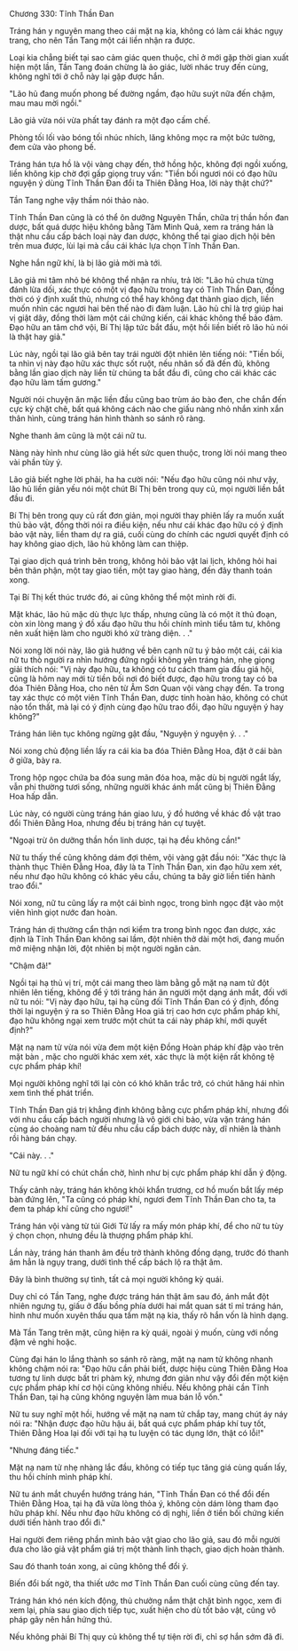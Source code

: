 




Chương 330: Tĩnh Thần Đan


Tráng hán y nguyên mang theo cái mặt nạ kia, không có làm cái khác ngụy trang, cho nên Tần Tang một cái liền nhận ra được.

Loại kia chẳng biết tại sao cảm giác quen thuộc, chỉ ở mới gặp thời gian xuất hiện một lần, Tần Tang đoán chừng là ảo giác, lười nhác truy đến cùng, không nghĩ tới ở chỗ này lại gặp được hắn.

"Lão hủ đang muốn phong bế đường ngầm, đạo hữu suýt nữa đến chậm, mau mau mời ngồi."

Lão giả vừa nói vừa phất tay đánh ra một đạo cấm chế.

Phòng tối lối vào bóng tối nhúc nhích, lăng không mọc ra một bức tường, đem cửa vào phong bế.

Tráng hán tựa hồ là vội vàng chạy đến, thở hồng hộc, không đợi ngồi xuống, liền không kịp chờ đợi gấp giọng truy vấn: "Tiền bối ngươi nói có đạo hữu nguyện ý dùng Tĩnh Thần Đan đổi ta Thiên Đằng Hoa, lời này thật chứ?"

Tần Tang nghe vậy thầm nói thảo nào.

Tĩnh Thần Đan cũng là có thể ôn dưỡng Nguyên Thần, chữa trị thần hồn đan dược, bất quá dược hiệu không bằng Tâm Minh Quả, xem ra tráng hán là thật nhu cầu cấp bách loại này đan dược, không thể tại giao dịch hội bên trên mua được, lùi lại mà cầu cái khác lựa chọn Tĩnh Thần Đan.

Nghe hắn ngữ khí, là bị lão giả mời mà tới.

Lão giả mi tâm nhỏ bé không thể nhận ra nhíu, trả lời: "Lão hủ chưa từng đánh lừa dối, xác thực có một vị đạo hữu trong tay có Tĩnh Thần Đan, đồng thời có ý định xuất thủ, nhưng có thể hay không đạt thành giao dịch, liền muốn nhìn các ngươi hai bên thế nào đi đàm luận. Lão hủ chỉ là trợ giúp hai vị giật dây, đồng thời làm một cái chứng kiến, cái khác không thể bảo đảm. Đạo hữu an tâm chớ vội, Bí Thị lập tức bắt đầu, một hồi liền biết rõ lão hủ nói là thật hay giả."

Lúc này, ngồi tại lão giả bên tay trái người đột nhiên lên tiếng nói: "Tiền bối, ta nhìn vị này đạo hữu xác thực sốt ruột, nếu nhân số đã đến đủ, không bằng lần giao dịch này liền từ chúng ta bắt đầu đi, cũng cho cái khác các đạo hữu làm tấm gương."

Người nói chuyện ăn mặc liền đầu cũng bao trùm áo bào đen, che chắn đến cực kỳ chặt chẽ, bất quá không cách nào che giấu nàng nhỏ nhắn xinh xắn thân hình, cùng tráng hán hình thành so sánh rõ ràng.

Nghe thanh âm cũng là một cái nữ tu.

Nàng này hình như cùng lão giả hết sức quen thuộc, trong lời nói mang theo vài phần tùy ý.

Lão giả biết nghe lời phải, ha ha cười nói: "Nếu đạo hữu cũng nói như vậy, lão hủ liền giản yếu nói một chút Bí Thị bên trong quy củ, mọi người liền bắt đầu đi.

Bí Thị bên trong quy củ rất đơn giản, mọi người thay phiên lấy ra muốn xuất thủ bảo vật, đồng thời nói ra điều kiện, nếu như cái khác đạo hữu có ý định bảo vật này, liền tham dự ra giá, cuối cùng do chính các ngươi quyết định có hay không giao dịch, lão hủ không làm can thiệp.

Tại giao dịch quá trình bên trong, không hỏi bảo vật lai lịch, không hỏi hai bên thân phận, một tay giao tiền, một tay giao hàng, đến đây thanh toán xong.

Tại Bí Thị kết thúc trước đó, ai cũng không thể một mình rời đi.

Mặt khác, lão hủ mặc dù thực lực thấp, nhưng cũng là có một ít thủ đoạn, còn xin lòng mang ý đồ xấu đạo hữu thu hồi chính mình tiểu tâm tư, không nên xuất hiện làm cho người khó xử tràng diện. . ."

Nói xong lời nói này, lão giả hướng về bên cạnh nữ tu ý bảo một cái, cái kia nữ tu thò người ra nhìn hướng đứng ngồi không yên tráng hán, nhẹ giọng giải thích nói: "Vị này đạo hữu, ta không có tư cách tham gia đấu giá hội, cũng là hôm nay mới từ tiền bối nơi đó biết được, đạo hữu trong tay có ba đóa Thiên Đằng Hoa, cho nên từ Âm Sơn Quan vội vàng chạy đến. Ta trong tay xác thực có một viên Tĩnh Thần Đan, dược tính hoàn hảo, không có chút nào tổn thất, mà lại có ý định cùng đạo hữu trao đổi, đạo hữu nguyện ý hay không?"

Tráng hán liên tục không ngừng gật đầu, "Nguyện ý nguyện ý. . ."

Nói xong chủ động liền lấy ra cái kia ba đóa Thiên Đằng Hoa, đặt ở cái bàn ở giữa, bày ra.

Trong hộp ngọc chứa ba đóa sung mãn đóa hoa, mặc dù bị người ngắt lấy, vẫn phi thường tươi sống, những người khác ánh mắt cũng bị Thiên Đằng Hoa hấp dẫn.

Lúc này, có người cùng tráng hán giao lưu, ý đồ hướng về khác đồ vật trao đổi Thiên Đằng Hoa, nhưng đều bị tráng hán cự tuyệt.

"Ngoại trừ ôn dưỡng thần hồn linh dược, tại hạ đều không cần!"

Nữ tu thấy thế cũng không dám đợi thêm, vội vàng gật đầu nói: "Xác thực là thành thục Thiên Đằng Hoa, đây là ta Tĩnh Thần Đan, xin đạo hữu xem xét, nếu như đạo hữu không có khác yêu cầu, chúng ta bây giờ liền tiến hành trao đổi."

Nói xong, nữ tu cũng lấy ra một cái bình ngọc, trong bình ngọc đặt vào một viên hình giọt nước đan hoàn.

Tráng hán dị thường cẩn thận nơi kiểm tra trong bình ngọc đan dược, xác định là Tĩnh Thần Đan không sai lầm, đột nhiên thở dài một hơi, đang muốn mở miệng nhận lời, đột nhiên bị một người ngăn cản.

"Chậm đã!"

Ngồi tại hạ thủ vị trí, một cái mang theo làm bằng gỗ mặt nạ nam tử đột nhiên lên tiếng, không để ý tới tráng hán ăn người một dạng ánh mắt, đối với nữ tu nói: "Vị này đạo hữu, tại hạ cũng đối Tĩnh Thần Đan có ý định, đồng thời lại nguyện ý ra so Thiên Đằng Hoa giá trị cao hơn cực phẩm pháp khí, đạo hữu không ngại xem trước một chút ta cái này pháp khí, mới quyết định?"

Mặt nạ nam tử vừa nói vừa đem một kiện Đồng Hoàn pháp khí đập vào trên mặt bàn , mặc cho người khác xem xét, xác thực là một kiện rất không tệ cực phẩm pháp khí!

Mọi người không nghĩ tới lại còn có khó khăn trắc trở, có chút hăng hái nhìn xem tình thế phát triển.

Tĩnh Thần Đan giá trị khẳng định không bằng cực phẩm pháp khí, nhưng đối với nhu cầu cấp bách người nhưng là vô giới chi bảo, vừa vặn tráng hán cùng áo choàng nam tử đều nhu cầu cấp bách dược này, dĩ nhiên là thành rồi hàng bán chạy.

"Cái này. . ."

Nữ tu ngữ khí có chút chần chờ, hình như bị cực phẩm pháp khí dẫn ý động.

Thấy cảnh này, tráng hán không khỏi khẩn trương, cơ hồ muốn bắt lấy mép bàn đứng lên, "Ta cũng có pháp khí, ngươi đem Tĩnh Thần Đan cho ta, ta đem ta pháp khí cũng cho ngươi!"

Tráng hán vội vàng từ túi Giới Tử lấy ra mấy món pháp khí, để cho nữ tu tùy ý chọn chọn, nhưng đều là thượng phẩm pháp khí.

Lần này, tráng hán thanh âm đều trở thành không đồng dạng, trước đó thanh âm hẳn là ngụy trang, dưới tình thế cấp bách lộ ra thật âm.

Đây là bình thường sự tình, tất cả mọi người không kỳ quái.

Duy chỉ có Tần Tang, nghe được tráng hán thật âm sau đó, ánh mắt đột nhiên ngưng tụ, giấu ở đấu bồng phía dưới hai mắt quan sát tỉ mỉ tráng hán, hình như muốn xuyên thấu qua tấm mặt nạ kia, thấy rõ hắn vốn là hình dạng.

Mà Tần Tang trên mặt, cũng hiện ra kỳ quái, ngoài ý muốn, cùng với nồng đậm vẻ nghi hoặc.

Cùng đại hán lo lắng thành so sánh rõ ràng, mặt nạ nam tử không nhanh không chậm nói ra: "Đạo hữu cần phải biết, dược hiệu cùng Thiên Đằng Hoa tương tự linh dược bất tri phàm kỷ, nhưng đơn giản như vậy đổi đến một kiện cực phẩm pháp khí cơ hội cũng không nhiều. Nếu không phải cần Tĩnh Thần Đan, tại hạ cũng không nguyện làm mua bán lỗ vốn."

Nữ tu suy nghĩ một hồi, hướng về mặt nạ nam tử chắp tay, mang chút áy náy nói ra: "Nhận được đạo hữu hậu ái, bất quá cực phẩm pháp khí tuy tốt, Thiên Đằng Hoa lại đối với tại hạ tu luyện có tác dụng lớn, thật có lỗi!"

"Nhưng đáng tiếc."

Mặt nạ nam tử nhẹ nhàng lắc đầu, không có tiếp tục tăng giá cùng quấn lấy, thu hồi chính mình pháp khí.

Nữ tu ánh mắt chuyển hướng tráng hán, "Tĩnh Thần Đan có thể đổi đến Thiên Đằng Hoa, tại hạ đã vừa lòng thỏa ý, không còn dám lòng tham đạo hữu pháp khí. Nếu như đạo hữu không có dị nghị, liền ở tiền bối chứng kiến dưới tiến hành trao đổi đi."

Hai người đem riêng phần mình bảo vật giao cho lão giả, sau đó mỗi người đưa cho lão giả vật phẩm giá trị một thành linh thạch, giao dịch hoàn thành.

Sau đó thanh toán xong, ai cũng không thể đổi ý.

Biến đổi bất ngờ, tha thiết ước mơ Tĩnh Thần Đan cuối cùng cũng đến tay.

Tráng hán khó nén kích động, thủ chưởng nắm thật chặt bình ngọc, xem đi xem lại, phía sau giao dịch tiếp tục, xuất hiện cho dù tốt bảo vật, cũng vô pháp gây nên hắn hứng thú.

Nếu không phải Bí Thị quy củ không thể tự tiện rời đi, chỉ sợ hắn sớm đã đi.




